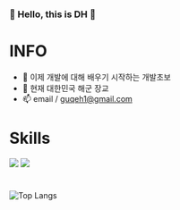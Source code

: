 

### 👋  Hello, this is DH  👋



# INFO
- 🌱 이제 개발에 대해 배우기 시작하는 개발초보
- 🔭 현재 대한민국 해군 장교
- 📫 email / guqeh1@gmail.com


# Skills

<img src="https://img.shields.io/badge/python-black?style=flat&logo=Python&logoColor=3776AB"/> <img src="https://img.shields.io/badge/JavaScript-black?style=flat&logo=JavaScript&logoColor=F7DF1E"/>

# 
![Top Langs](https://github-readme-stats.vercel.app/api/top-langs/?username=PRO-DH&layout=compact&theme=tokyonight)









<!--
**PRO-DH/PRO-DH** is a ✨ _special_ ✨ repository because its `README.md` (this file) appears on your GitHub profile.

Here are some ideas to get you started:

- 🔭 I’m currently working on ...
- 🌱 I’m currently learning ...
- 👯 I’m looking to collaborate on ...
- 🤔 I’m looking for help with ...
- 💬 Ask me about ...
- 📫 How to reach me: ...
- 😄 Pronouns: ...
- ⚡ Fun fact: ...
-->
